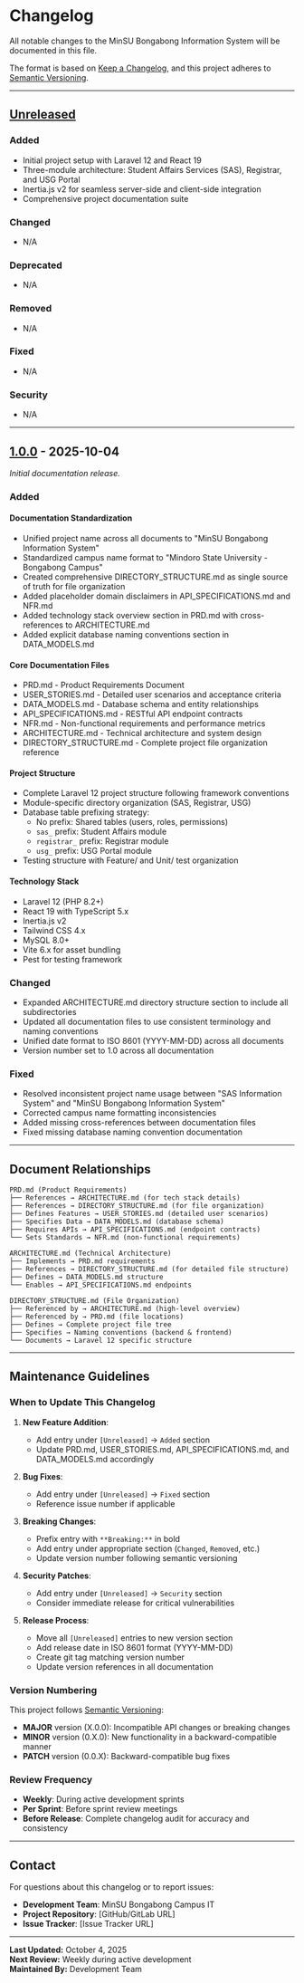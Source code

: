 # Changelog

All notable changes to the MinSU Bongabong Information System will be documented in this file.

The format is based on [Keep a Changelog](https://keepachangelog.com/en/1.1.0/),
and this project adheres to [Semantic Versioning](https://semver.org/spec/v2.0.0.html).

---

## [Unreleased]

### Added
- Initial project setup with Laravel 12 and React 19
- Three-module architecture: Student Affairs Services (SAS), Registrar, and USG Portal
- Inertia.js v2 for seamless server-side and client-side integration
- Comprehensive project documentation suite

### Changed
- N/A

### Deprecated
- N/A

### Removed
- N/A

### Fixed
- N/A

### Security
- N/A

---

## [1.0.0] - 2025-10-04

_Initial documentation release._

### Added

#### Documentation Standardization
- Unified project name across all documents to "MinSU Bongabong Information System"
- Standardized campus name format to "Mindoro State University - Bongabong Campus"
- Created comprehensive DIRECTORY_STRUCTURE.md as single source of truth for file organization
- Added placeholder domain disclaimers in API_SPECIFICATIONS.md and NFR.md
- Added technology stack overview section in PRD.md with cross-references to ARCHITECTURE.md
- Added explicit database naming conventions section in DATA_MODELS.md

#### Core Documentation Files
- PRD.md - Product Requirements Document
- USER_STORIES.md - Detailed user scenarios and acceptance criteria
- DATA_MODELS.md - Database schema and entity relationships
- API_SPECIFICATIONS.md - RESTful API endpoint contracts
- NFR.md - Non-functional requirements and performance metrics
- ARCHITECTURE.md - Technical architecture and system design
- DIRECTORY_STRUCTURE.md - Complete project file organization reference

#### Project Structure
- Complete Laravel 12 project structure following framework conventions
- Module-specific directory organization (SAS, Registrar, USG)
- Database table prefixing strategy:
  - No prefix: Shared tables (users, roles, permissions)
  - `sas_` prefix: Student Affairs module
  - `registrar_` prefix: Registrar module  
  - `usg_` prefix: USG Portal module
- Testing structure with Feature/ and Unit/ test organization

#### Technology Stack
- Laravel 12 (PHP 8.2+)
- React 19 with TypeScript 5.x
- Inertia.js v2
- Tailwind CSS 4.x
- MySQL 8.0+
- Vite 6.x for asset bundling
- Pest for testing framework

### Changed
- Expanded ARCHITECTURE.md directory structure section to include all subdirectories
- Updated all documentation files to use consistent terminology and naming conventions
- Unified date format to ISO 8601 (YYYY-MM-DD) across all documents
- Version number set to 1.0 across all documentation

### Fixed
- Resolved inconsistent project name usage between "SAS Information System" and "MinSU Bongabong Information System"
- Corrected campus name formatting inconsistencies
- Added missing cross-references between documentation files
- Fixed missing database naming convention documentation

---

## Document Relationships

```
PRD.md (Product Requirements)
├── References → ARCHITECTURE.md (for tech stack details)
├── References → DIRECTORY_STRUCTURE.md (for file organization)
├── Defines Features → USER_STORIES.md (detailed user scenarios)
├── Specifies Data → DATA_MODELS.md (database schema)
├── Requires APIs → API_SPECIFICATIONS.md (endpoint contracts)
└── Sets Standards → NFR.md (non-functional requirements)

ARCHITECTURE.md (Technical Architecture)
├── Implements → PRD.md requirements
├── References → DIRECTORY_STRUCTURE.md (for detailed file structure)
├── Defines → DATA_MODELS.md structure
└── Enables → API_SPECIFICATIONS.md endpoints

DIRECTORY_STRUCTURE.md (File Organization)
├── Referenced by → ARCHITECTURE.md (high-level overview)
├── Referenced by → PRD.md (file locations)
├── Defines → Complete project file tree
├── Specifies → Naming conventions (backend & frontend)
└── Documents → Laravel 12 specific structure
```

---

## Maintenance Guidelines

### When to Update This Changelog

1. **New Feature Addition**:
   - Add entry under `[Unreleased]` → `Added` section
   - Update PRD.md, USER_STORIES.md, API_SPECIFICATIONS.md, and DATA_MODELS.md accordingly

2. **Bug Fixes**:
   - Add entry under `[Unreleased]` → `Fixed` section
   - Reference issue number if applicable

3. **Breaking Changes**:
   - Prefix entry with `**Breaking:**` in bold
   - Add entry under appropriate section (`Changed`, `Removed`, etc.)
   - Update version number following semantic versioning

4. **Security Patches**:
   - Add entry under `[Unreleased]` → `Security` section
   - Consider immediate release for critical vulnerabilities

5. **Release Process**:
   - Move all `[Unreleased]` entries to new version section
   - Add release date in ISO 8601 format (YYYY-MM-DD)
   - Create git tag matching version number
   - Update version references in all documentation

### Version Numbering

This project follows [Semantic Versioning](https://semver.org/):
- **MAJOR** version (X.0.0): Incompatible API changes or breaking changes
- **MINOR** version (0.X.0): New functionality in a backward-compatible manner
- **PATCH** version (0.0.X): Backward-compatible bug fixes

### Review Frequency

- **Weekly**: During active development sprints
- **Per Sprint**: Before sprint review meetings
- **Before Release**: Complete changelog audit for accuracy and consistency

---

## Contact

For questions about this changelog or to report issues:
- **Development Team**: MinSU Bongabong Campus IT
- **Project Repository**: [GitHub/GitLab URL]
- **Issue Tracker**: [Issue Tracker URL]

---

**Last Updated:** October 4, 2025  
**Next Review:** Weekly during active development  
**Maintained By:** Development Team

[Unreleased]: https://github.com/yourusername/sas-information-system/compare/v1.0.0...HEAD
[1.0.0]: https://github.com/yourusername/sas-information-system/releases/tag/v1.0.0
